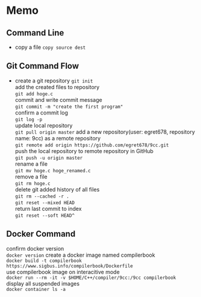 # Memo

## Command Line

* copy a file
`copy source dest`

## Git Command Flow

* create a git repository
`git init`  
add the created files to repository  
`git add hoge.c`  
commit and write commit message  
`git commit -m "create the first program"`  
confirm a commit log  
`git log -p`  
update local repository  
`git pull origin master`
add a new repository(user: egret678, repository name: 9cc) as a remote repository  
`git remote add origin https://github.com/egret678/9cc.git`  
push the local repository to remote repository in GitHub  
`git push -u origin master`  
rename a file  
`git mv hoge.c hoge_renamed.c`  
remove a file  
`git rm hoge.c`  
delete git added history of all files  
`git rm --cached -r .`  
`git reset --mixed HEAD`  
return last commit to index  
`git reset --soft HEAD^`  

## Docker Command

confirm docker version  
`docker version`
create a docker image named compilerbook  
`docker build -t compilerbook https://www.sigbus.info/compilerbook/Dockerfile`  
use compilerbook image on interacitive mode  
`docker run --rm -it -v $HOME/C++/compiler/9cc:/9cc compilerbook`  
display all suspended images  
`docker container ls -a`  
